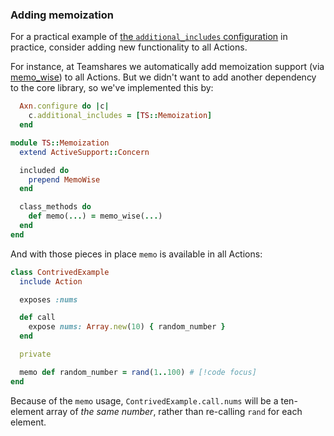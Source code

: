 ### Adding memoization

For a practical example of [the `additional_includes` configuration](/reference/configuration#additional-includes) in practice, consider adding new functionality to all Actions.

For instance, at Teamshares we automatically add memoization support (via [memo_wise](https://github.com/panorama-ed/memo_wise)) to all Actions.  But we didn't want to add another dependency to the core library, so we've implemented this by:


```ruby
  Axn.configure do |c|
    c.additional_includes = [TS::Memoization]
  end
```

```ruby
module TS::Memoization
  extend ActiveSupport::Concern

  included do
    prepend MemoWise
  end

  class_methods do
    def memo(...) = memo_wise(...)
  end
end
```

And with those pieces in place `memo` is available in all Actions:

```ruby
class ContrivedExample
  include Action

  exposes :nums

  def call
    expose nums: Array.new(10) { random_number }
  end

  private

  memo def random_number = rand(1..100) # [!code focus]
end
```

Because of the `memo` usage, `ContrivedExample.call.nums` will be a ten-element array of _the same number_, rather than re-calling `rand` for each element.
